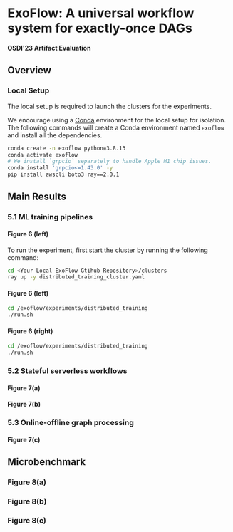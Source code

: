 # ExoFlow: A universal workflow system for exactly-once DAGs

**OSDI'23 Artifact Evaluation**

## Overview

### Local Setup

The local setup is required to launch the clusters for the experiments.

We encourage using a [Conda](https://docs.conda.io/en/latest/miniconda.html) environment for the local setup for isolation. The following commands will create a Conda environment named `exoflow` and install all the dependencies.

```bash
conda create -n exoflow python=3.8.13
conda activate exoflow
# We install `grpcio` separately to handle Apple M1 chip issues.
conda install 'grpcio<=1.43.0' -y
pip install awscli boto3 ray==2.0.1
```

## Main Results

### 5.1 ML training pipelines



#### Figure 6 (left)

To run the experiment, first start the cluster by running the following command:

```bash
cd <Your Local ExoFlow Gtihub Repository>/clusters
ray up -y distributed_training_cluster.yaml
```

#### Figure 6 (left)

```bash
cd /exoflow/experiments/distributed_training
./run.sh
```

#### Figure 6 (right)

```bash
cd /exoflow/experiments/distributed_training
./run.sh
```

### 5.2 Stateful serverless workflows

#### Figure 7(a)


#### Figure 7(b)

### 5.3 Online-offline graph processing

#### Figure 7(c)

## Microbenchmark

### Figure 8(a)

### Figure 8(b)

### Figure 8(c)
